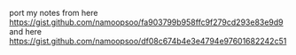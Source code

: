 port my notes from here https://gist.github.com/namoopsoo/fa903799b958ffc9f279cd293e83e9d9
and here https://gist.github.com/namoopsoo/df08c674b4e3e4794e97601682242c51

